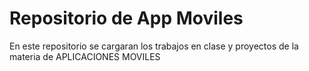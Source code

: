 # Repositorio de App Moviles
En este repositorio se cargaran los trabajos en clase y proyectos de la materia de APLICACIONES MOVILES
